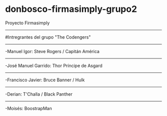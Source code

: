 # donbosco-firmasimply-grupo2
Proyecto Firmasimply
___
#Intregrantes del grupo "The Codengers" 
___
-Manuel Igor: Steve Rogers / Capitán América
___
-José Manuel Garrido: Thor Príncipe de Asgard
___
-Francisco Javier: Bruce Banner / Hulk
___
-Derian: T'Challa / Black Panther
___
-Moisés: BoostrapMan
